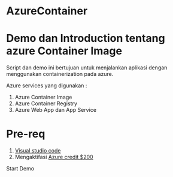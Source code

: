 # AzureContainer
# Demo dan Introduction tentang azure Container Image

Script dan demo ini bertujuan untuk menjalankan aplikasi dengan menggunakan containerization pada azure. 

Azure services yang digunakan : 
1. Azure Container Image
2. Azure Container Registry
3. Azure Web App dan App Service


# Pre-req 
1. [Visual studio code](https://code.visualstudio.com/) 
2. Mengaktifasi [Azure credit $200](https://azure.microsoft.com/en-us/free/) 

Start Demo 
